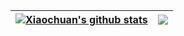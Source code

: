 | <a href="https://github.com/anuraghazra/github-readme-stats"><img align="center" src="https://github-readme-stats-one-bice.vercel.app/api?username=incandescentxxc&show_icons=true&include_all_commits=true&count_private=true&role=OWNER,ORGANIZATION_MEMBER,COLLABORATOR&hide_border=true&bg_color=30,7F7FD5,86A8E7,91EAE4" alt="Xiaochuan's github stats" /></a> | <a href="https://github.com/anuraghazra/github-readme-stats"><img align="center" src="https://github-readme-stats.vercel.app/api/top-langs/?username=incandescentxxc&layout=compact&langs_count=6&hide=SystemVerilog,Assembly,Verilog&hide_border=true" /></a> |
| ------------- | ------------- |

<!--
**incandescentxxc/incandescentxxc** is a ✨ _special_ ✨ repository because its `README.md` (this file) appears on your GitHub profile.

Here are some ideas to get you started:

- 🔭 I’m currently working on ...
- 🌱 I’m currently learning ...
- 👯 I’m looking to collaborate on ...
- 🤔 I’m looking for help with ...
- 💬 Ask me about ...
- 📫 How to reach me: ...
- 😄 Pronouns: ...
- ⚡ Fun fact: ...
-->
